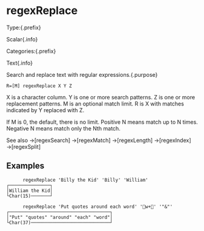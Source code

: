 # regexReplace

Type:{.prefix}

Scalar{.info}

Categories:{.prefix}

Text{.info}

Search and replace text with regular expressions.{.purpose}

~~~
R=[M] regexReplace X Y Z
~~~

X is a character column. Y is one or more search patterns.
Z is one or more replacement patterns.
M is an optional match limit.
R is X with matches indicated by Y replaced with Z.

If M is 0, the default, there is no limit. Positive N means
match up to N times. Negative N means match only the Nth match.

See also →[regexSearch] →[regexMatch] →[regexLength] →[regexIndex] →[regexSplit]

## Examples

~~~
      regexReplace 'Billy the Kid' 'Billy' 'William'
┌───────────────┐
│William the Kid│
└Char(15)───────┘

      regexReplace 'Put quotes around each word' 'w+' '"&"'
┌─────────────────────────────────────┐
│"Put" "quotes" "around" "each" "word"│
└Char(37)─────────────────────────────┘

~~~

